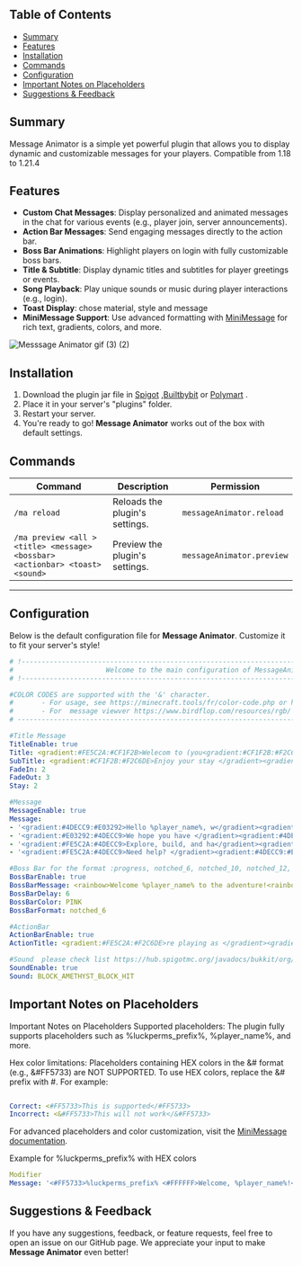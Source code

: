 
## Table of Contents

-   [Summary](#Summary)
-   [Features](#Features)
-   [Installation](#Installation)
-   [Commands](#Commands)
-   [Configuration](#Configuration)
-   [Important Notes on Placeholders](#important-notes-on-placeholders)
-   [Suggestions & Feedback](#suggestions--feedback)

## Summary

Message Animator is a simple yet powerful plugin that allows you to display dynamic and customizable messages for your players. 
Compatible from 1.18 to 1.21.4
## Features


- **Custom Chat Messages**: Display personalized and animated messages in the chat for various events (e.g., player join, server announcements).  
- **Action Bar Messages**: Send engaging messages directly to the action bar.  
- **Boss Bar Animations**: Highlight players on login with fully customizable boss bars.  
- **Title & Subtitle**: Display dynamic titles and subtitles for player greetings or events.  
- **Song Playback**: Play unique sounds or music during player interactions (e.g., login).
- **Toast Display**: chose material, style and message
- **MiniMessage Support**: Use advanced formatting with [MiniMessage](https://docs.advntr.dev/minimessage/format.html) for rich text, gradients, colors, and more.

  
![Messsage Animator gif (3) (2)](https://github.com/user-attachments/assets/4ce71076-b367-439e-aede-eb6c90b81004)



## Installation

1. Download the plugin jar file in [Spigot]() ,[Builtbybit]() or [Polymart]() .
2. Place it in your server's "plugins" folder.
3. Restart your server.
4. You're ready to go! **Message Animator** works out of the box with default settings.  

## Commands

| **Command**        | **Description**                 | **Permission**              |
|---------------------|---------------------------------|-----------------------------|
| `/ma reload`       | Reloads the plugin's settings. | `messageAnimator.reload`    |
| `/ma preview <all ><title> <message> <bossbar> <actionbar> <toast> <sound> `       | Preview the plugin's settings. | `messageAnimator.preview`    |

---
## Configuration

Below is the default configuration file for **Message Animator**. Customize it to fit your server's style!


```yaml
# !-----------------------------------------------------------------------------------------------!
#                       Welcome to the main configuration of MessageAnimator
# !-----------------------------------------------------------------------------------------------!

#COLOR CODES are supported with the '&' character.
#       - For usage, see https://minecraft.tools/fr/color-code.php or https://docs.advntr.dev/minimessage/format.html
#       - For  message viewver https://www.birdflop.com/resources/rgb/ or https://webui.advntr.dev/
# -------------------------------------------------------------------------------------------------

#Title Message
TitleEnable: true 
Title: <gradient:#FE5C2A:#CF1F2B>Welecom to (you<gradient:#CF1F2B:#F2C6DE>r serveur name)</gradient>
SubTitle: <gradient:#CF1F2B:#F2C6DE>Enjoy your stay </gradient><gradient:#F2C6DE:#FE5C2A>, %player_name%</gradient>
FadeIn: 2
FadeOut: 3
Stay: 2

#Message
MessageEnable: true
Message:
- '<gradient:#4DECC9:#E03292>Hello %player_name%, w</gradient><gradient:#E03292:#FE5C2A>elcome to our server!</gradient>'
- '<gradient:#E03292:#4DECC9>We hope you have </gradient><gradient:#4DECC9:#FE5C2A>an amazing time!</gradient>'
- '<gradient:#FE5C2A:#4DECC9>Explore, build, and ha</gradient><gradient:#4DECC9:#E03292>ve <hover:show_text:''this fun''>fun</hover>  %player_name%</gradient>'
- '<gradient:#FE5C2A:#4DECC9>Need help? </gradient><gradient:#4DECC9:#E03292><click:run_command:''/help''>Click here!</click></gradient>'

#Boss Bar for the format :progress, notched_6, notched_10, notched_12, notched_20
BossBarEnable: true
BossBarMessage: <rainbow>Welcome %player_name% to the adventure!<rainbow>
BossBarDelay: 6
BossBarColor: PINK
BossBarFormat: notched_6

#ActionBar
ActionBarEnable: true
ActionTitle: <gradient:#FE5C2A:#F2C6DE>re playing as </gradient><gradient:#F2C6DE:#CF1F2B>%player_name%! Have fun!</gradient>

#Sound  please check list https://hub.spigotmc.org/javadocs/bukkit/org/bukkit/Sound.html
SoundEnable: true
Sound: BLOCK_AMETHYST_BLOCK_HIT
```

## Important Notes on Placeholders

Important Notes on Placeholders
Supported placeholders:
The plugin fully supports placeholders such as %luckperms_prefix%, %player_name%, and more.

Hex color limitations:
Placeholders containing HEX colors in the &# format (e.g., &#FF5733) are NOT SUPPORTED.
To use HEX colors, replace the &# prefix with #. For example:

```yaml

Correct: <#FF5733>This is supported</#FF5733>  
Incorrect: <&#FF5733>This will not work</&#FF5733>
```
For advanced placeholders and color customization, visit the [MiniMessage documentation](https://docs.advntr.dev/minimessage/format.html).


Example for %luckperms_prefix% with HEX colors 

```yaml
Modifier
Message: '<#FF5733>%luckperms_prefix% <#FFFFFF>Welcome, %player_name%!</#FFFFFF>'
```

## Suggestions & Feedback
If you have any suggestions, feedback, or feature requests, feel free to open an issue on our GitHub page. We appreciate your input to make **Message Animator** even better!




